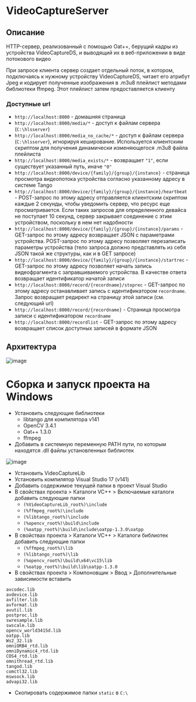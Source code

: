 # VideoCaptureServer
## Описание
HTTP-сервер, реализованный с помощью Oat++, берущий кадры из устройства VideoCaptureDS, и выводящий их в веб-приложении в виде потокового видео

При запросе клиента сервер создает отдельный поток, в котором, подключаясь к нужному устройству VideoCaptureDS, читает его атрибут Jpeg и кодирует полученные изображения в .m3u8 плейлист методами библиотеки ffmpeg. Этот плейлист затем предоставляется клиенту

### Доступные url
* ```http://localhost:8000``` - домашняя страница
* ```http://localhost:8000/media/*``` - доступ к файлам сервера (```C:\hlsserver```)
* ```http://localhost:8000/media_no_cache/*``` - доступ к файлам сервера (```C:\hlsserver```), игнорируя кеширование. Используется клиентским скриптом для получения динамически изменяющегося .m3u8 файла плейлиста
* ```http://localhost:8000/media_exists/*``` - возвращает ```"1"```, если существует указанный путь, иначе ```"0"```
* ```http://localhost:8000/device/{family}/{group}/{instance}``` - страница просмотра видеопотока устройства согласно указанному адресу в системе Tango
* ```http://localhost:8000/device/{family}/{group}/{instance}/heartbeat``` - POST-запрос по этому адресу отправляется клиентским скриптом каждые 2 секунды, чтобы уведомить сервер, что ресурс еще просматривается. Если таких запросов для определенного девайса не поступает 10 секунд, сервер закрывает соединение с этим устройством, поскольку в нем нет надобности
* ```http://localhost:8000/device/{family}/{group}/{instance}/params``` - GET-запрос по этому адресу возвращает JSON с параметрами устройства. POST-запрос по этому адресу позволяет перезаписать параметры устройства (тело запроса должно представлять из себя JSON такой же структуры, как и в GET запросе)
* ```http://localhost:8000/device/{family}/{group}/{instance}/startrec``` - GET-запрос по этому адресу позволяет начать запись видеофрагмента с заправшиваемого устройства. В качестве ответа возвращает идентификатор начатой записи
* ```http://localhost:8000/record/{recordname}/stoprec``` - GET-запрос по этому адресу останавливает запись с идентификатором ```recordname```. Запрос возвращает редирект на страницу этой записи (см. следующий url)
* ```http://localhost:8000/record/{recordname}``` - Страница просмотра записи с идентификатором ```recordname```
* ```http://localhost:8000/recordlist``` - GET-запрос по этому адресу возвращает список доступных записей в формате JSON

## Архитектура

![image](https://github.com/user-attachments/assets/51388ae4-385d-47ac-8d71-da2c8028d767)

# Сборка и запуск проекта на Windows
* Установить следующие библиотеки
  + libtango для компилятора v141
  + OpenCV 3.4.1
  + Oat++ 1.3.0
  + ffmpeg
* Добавить в системную переменную PATH пути, по которым находятся .dll файлы установленных библиотек

![image](https://github.com/user-attachments/assets/bbc7f7f8-a24b-44a9-8bc2-82c1a6963c6a)

* Установить VideoCaptureLib
* Установить компилятор Visual Studio 17 (v141)
* Добавить содержимое текущей папки в проект Visual Studio
* В свойствах проекта > Каталоги VC++ > Включаемые каталоги добавить следующие папки
  + ```(%VideoCaptureLib_root%)\include```
  + ```(%ffmpeg_root%)\include```
  + ```(%libtango_root%)\include```
  + ```(%opencv_root%)\build\include```
  + ```(%oatpp_root%)\build\include\oatpp-1.3.0\oatpp```
* В свойствах проекта > Каталоги VC++ > Каталоги библиотек добавить следующие папки
  + ```(%ffmpeg_root%)\lib```
  + ```(%libtango_root%)\lib```
  + ```(%opencv_root%)\build\x64\vc15\lib```
  + ```(%oatpp_root%)\build\lib\oatpp-1.3.0```
* В свойствах проекта > Компоновщик > Ввод > Дополнительные зависимости вставить
```
avcodec.lib
avdevice.lib
avfilter.lib
avformat.lib
avutil.lib
postproc.lib
swresample.lib
swscale.lib
opencv_world3415d.lib
oatpp.lib
Ws2_32.lib
omniORB4_rtd.lib
omniDynamic4_rtd.lib
COS4_rtd.lib
omnithread_rtd.lib
tangod.lib
comctl32.lib
mswsock.lib
advapi32.lib
```
* Скопировать содержимое папки ```static``` в ```C:\```
